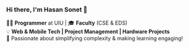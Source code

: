 ### Hi there, I'm Hasan Sonet 👋  

👨‍💻 **Programmer** at UIU | 🎓 **Faculty** (CSE & EDS)  
💡 **Web & Mobile Tech | Project Management | Hardware Projects**  
🚀 Passionate about simplifying complexity & making learning engaging!  
